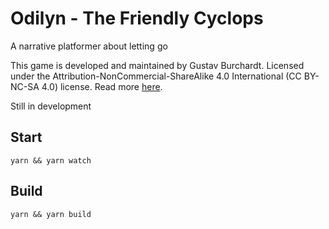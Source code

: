 # Odilyn - The Friendly Cyclops

A narrative platformer about letting go

This game is developed and maintained by Gustav Burchardt. Licensed under the Attribution-NonCommercial-ShareAlike 4.0 International (CC BY-NC-SA 4.0) license. Read more [here](https://creativecommons.org/licenses/by-nc-sa/4.0/).

Still in development

## Start

`yarn && yarn watch`

## Build

`yarn && yarn build`
